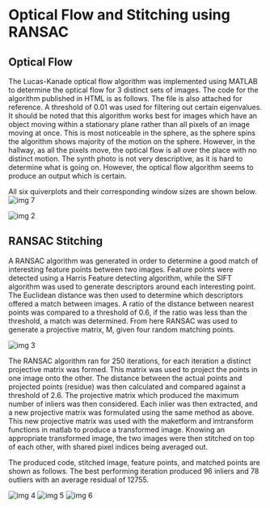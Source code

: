 # Optical Flow and Stitching using RANSAC

## Optical Flow
The Lucas-Kanade optical flow algorithm was implemented using MATLAB to determine the optical flow for 3 distinct sets of images. The code for the algorithm published in HTML is as follows. The file is also attached for reference.  A threshold of 0.01 was used for filtering out certain eigenvalues. It should be noted that this algorithm works best for images which have an object moving within a stationary plane rather than all pixels of an image moving at once. This is most noticeable in the sphere, as the sphere spins the algorithm shows majority of the motion on the sphere. However, in the hallway, as all the pixels move, the optical flow is all over the place with no distinct motion. The synth photo is not very descriptive, as it is hard to determine what is going on. However, the optical flow algorithm seems to produce an output which is certain. 

All six quiverplots and their corresponding window sizes are shown below. 
![img 7](https://raw.githubusercontent.com/somogysm/OpticalFlow-and-Stitching/master/imgs/7.PNG)

![img 2](https://raw.githubusercontent.com/somogysm/OpticalFlow-and-Stitching/master/imgs/2.PNG)

## RANSAC Stitching

A RANSAC algorithm was generated in order to determine a good match of interesting feature points between two images. Feature points were detected using a Harris Feature detecting algorithm, while the SIFT algorithm was used to generate descriptors around each interesting point. The Euclidean distance was then used to determine which descriptors offered a match between images. A ratio of the distance between nearest points was compared to a threshold of 0.6, if the ratio was less than the threshold, a match was determined.  From here RANSAC was used to generate a projective matrix, M, given four random matching points.  

![img 3](https://raw.githubusercontent.com/somogysm/OpticalFlow-and-Stitching/master/imgs/3.PNG)

The RANSAC algorithm ran for 250 iterations, for each iteration a distinct projective matrix was formed. This matrix was used to project the points in one image onto the other.  The distance between the actual points and projected points (residue) was then calculated and compared against a threshold of 2.6.  The projective matrix which produced the maximum number of inliers was then considered. Each inlier was then extracted, and a new projective matrix was formulated using the same method as above. This new projective matrix was used with the maketform and imtransform functions in matlab to produce a transformed image. Knowing an appropriate transformed image, the two images were then stitched on top of each other, with shared pixel indices being averaged out. 
 
The produced code, stitched image, feature points, and matched points are shown as follows. The best performing iteration produced 96 inliers and 78 outliers with an average residual of 12755.  

![img 4](https://raw.githubusercontent.com/somogysm/OpticalFlow-and-Stitching/master/imgs/4.PNG)
![img 5](https://raw.githubusercontent.com/somogysm/OpticalFlow-and-Stitching/master/imgs/5.PNG)
![img 6](https://raw.githubusercontent.com/somogysm/OpticalFlow-and-Stitching/master/imgs/6.PNG)
